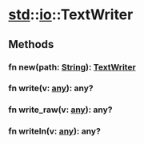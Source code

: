 # [std](/libs/std/)::[io](/libs/std/io/)::TextWriter

## Methods
### fn new(path:&nbsp;[String](/libs/std/core/type.String.md)):&nbsp;[TextWriter](/libs/std/io/type.TextWriter.md)<Badge text="native" /><Badge text="static" />
### fn write(v:&nbsp;[any](/libs/std/core/type.any.md)):&nbsp;any?<Badge text="native" />
### fn write_raw(v:&nbsp;[any](/libs/std/core/type.any.md)):&nbsp;any?<Badge text="native" />
### fn writeln(v:&nbsp;[any](/libs/std/core/type.any.md)):&nbsp;any?<Badge text="native" />
